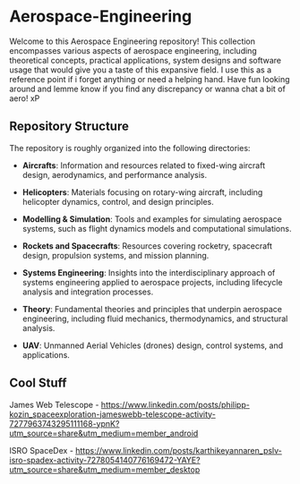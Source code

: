 # Aerospace-Engineering

Welcome to this Aerospace Engineering repository! This collection encompasses various aspects of aerospace engineering, including theoretical concepts, practical applications, system designs and software usage that would give you a taste of this expansive field. I use this as a reference point if i forget anything or need a helping hand. Have fun looking around and lemme know if you find any discrepancy or wanna chat a bit of aero! xP

## Repository Structure

The repository is roughly  organized into the following directories:

- **Aircrafts**: Information and resources related to fixed-wing aircraft design, aerodynamics, and performance analysis.

- **Helicopters**: Materials focusing on rotary-wing aircraft, including helicopter dynamics, control, and design principles.

- **Modelling & Simulation**: Tools and examples for simulating aerospace systems, such as flight dynamics models and computational simulations.

- **Rockets and Spacecrafts**: Resources covering rocketry, spacecraft design, propulsion systems, and mission planning.

- **Systems Engineering**: Insights into the interdisciplinary approach of systems engineering applied to aerospace projects, including lifecycle analysis and integration processes.

- **Theory**: Fundamental theories and principles that underpin aerospace engineering, including fluid mechanics, thermodynamics, and structural analysis.

- **UAV**: Unmanned Aerial Vehicles (drones) design, control systems, and applications.


## Cool Stuff

James Web Telescope - https://www.linkedin.com/posts/philipp-kozin_spaceexploration-jameswebb-telescope-activity-7277963743295111168-ypnK?utm_source=share&utm_medium=member_android

ISRO SpaceDex - https://www.linkedin.com/posts/karthikeyannaren_pslv-isro-spadex-activity-7278054140776169472-YAYE?utm_source=share&utm_medium=member_desktop


